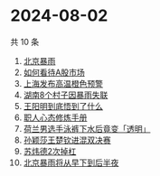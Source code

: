 # 2024-08-02

共 10 条

<!-- BEGIN -->
<!-- 最后更新时间 Fri Aug 02 2024 03:06:58 GMT+0800 (China Standard Time) -->

1. [北京暴雨](https://www.zhihu.com/search?q=北京暴雨)
1. [如何看待A股市场](https://www.zhihu.com/search?q=如何看待A股市场)
1. [上海发布高温橙色预警](https://www.zhihu.com/search?q=上海发布高温橙色预警)
1. [湖南8个村子因暴雨失联](https://www.zhihu.com/search?q=湖南8个村子因暴雨失联)
1. [王阳明到底悟到了什么](https://www.zhihu.com/search?q=王阳明到底悟到了什么)
1. [职人心态修炼手册](https://www.zhihu.com/search?q=职人心态修炼手册)
1. [荷兰男选手泳裤下水后竟变「透明」](https://www.zhihu.com/search?q=荷兰男选手泳裤下水后竟变「透明」)
1. [孙颖莎王楚钦进混双决赛](https://www.zhihu.com/search?q=孙颖莎王楚钦进混双决赛)
1. [苏炜德2次掉杠](https://www.zhihu.com/search?q=苏炜德2次掉杠)
1. [北京暴雨将从早下到后半夜](https://www.zhihu.com/search?q=北京暴雨将从早下到后半夜)

<!-- END -->
